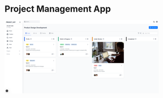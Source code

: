 # Project Management App

 

![Sonny and Mariel high fiving.](https://github.com/dmitchley/Project-Management-AWS/blob/main/client/public/project-managment.PNG 'High Five')
